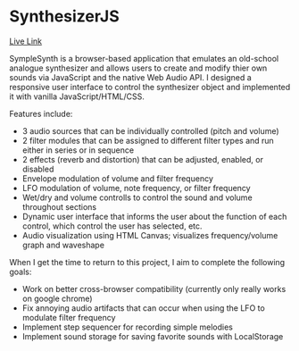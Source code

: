 # SynthesizerJS
[Live Link](http://www.symplesynth.net)

SympleSynth is a browser-based application that emulates an old-school analogue synthesizer and allows
users to create and modify thier own sounds via JavaScript and the native Web Audio API. I designed a responsive
user interface to control the synthesizer object and implemented it with vanilla JavaScript/HTML/CSS.

Features include:
* 3 audio sources that can be individually controlled (pitch and volume)
* 2 filter modules that can be assigned to different filter types and run either in series or in sequence
* 2 effects (reverb and distortion) that can be adjusted, enabled, or disabled
* Envelope modulation of volume and filter frequency
* LFO modulation of volume, note frequency, or filter frequency
* Wet/dry and volume controlls to control the sound and volume throughout sections
* Dynamic user interface that informs the user about the function of each control, which control the user has selected, etc.
* Audio visualization using HTML Canvas; visualizes frequency/volume graph and waveshape

When I get the time to return to this project, I aim to complete the following goals:

* Work on better cross-browser compatibility (currently only really works on google chrome)
* Fix annoying audio artifacts that can occur when using the LFO to modulate filter frequency
* Implement step sequencer for recording simple melodies
* Implement sound storage for saving favorite sounds with LocalStorage
